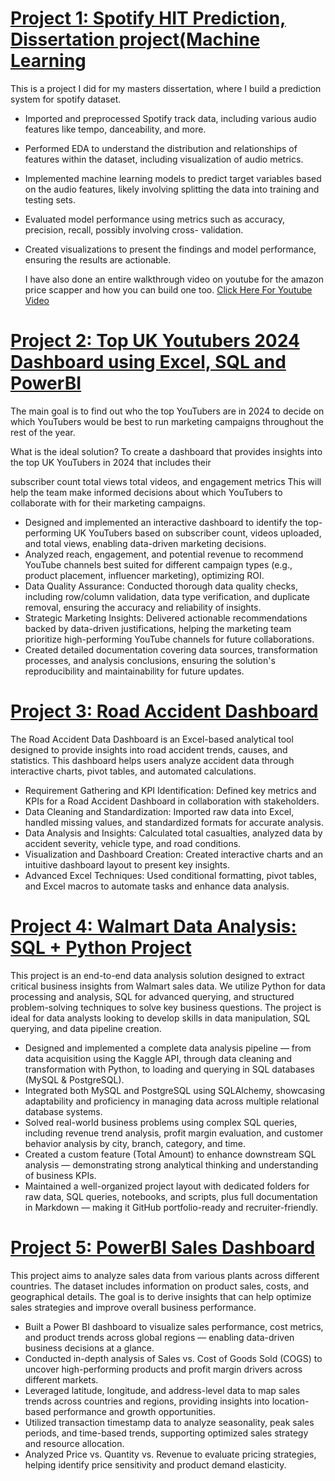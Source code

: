 # [Project 1: Spotify HIT Prediction, Dissertation project(Machine Learning](https://github.com/RonitMalik/Movie-Recommendation-System-)

This is a project I did for my masters dissertation, where I build a prediction system for spotify dataset.

* Imported and preprocessed Spotify track data, including various audio features like tempo, danceability, and more.
* Performed EDA to understand the distribution and relationships of features within the dataset, including visualization of audio metrics.
* Implemented machine learning models to predict target variables based on the audio features, likely involving splitting the 
data into training and testing sets.
* Evaluated model performance using metrics such as accuracy, precision, recall, possibly involving cross- validation. 
* Created visualizations to present the findings and model performance, ensuring the results are actionable.
  
  I have also done an entire walkthrough video on youtube for the amazon price scapper and how you can build one too. [Click Here For Youtube Video](https://www.youtube.com/watch?v=vO668yAX3p8)

# [Project 2: Top UK Youtubers 2024 Dashboard using Excel, SQL and PowerBI](https://github.com/RonitMalik/BlackFriday_pythonScrapper)

The main goal is to find out who the top YouTubers are in 2024 to decide on which YouTubers would be best to run marketing campaigns throughout the rest of the year.

What is the ideal solution?
To create a dashboard that provides insights into the top UK YouTubers in 2024 that includes their

subscriber count
total views
total videos, and
engagement metrics
This will help the team make informed decisions about which YouTubers to collaborate with for their marketing campaigns.

* Designed and implemented an interactive dashboard to identify the top-performing UK YouTubers based on subscriber count, videos uploaded, and total views, enabling data-driven marketing decisions.
* Analyzed reach, engagement, and potential revenue to recommend YouTube channels best suited for different campaign types (e.g., product placement, influencer marketing), optimizing ROI.
* Data Quality Assurance: Conducted thorough data quality checks, including row/column validation, data type verification, and duplicate removal, ensuring the accuracy and reliability of insights.
* Strategic Marketing Insights: Delivered actionable recommendations backed by data-driven justifications, helping the marketing team prioritize high-performing YouTube channels for future collaborations.
*  Created detailed documentation covering data sources, transformation processes, and analysis conclusions, ensuring the solution's reproducibility and maintainability for future updates.

# [Project 3: Road Accident Dashboard](https://github.com/RonitMalik/BlackFriday_pythonScrapper)

The Road Accident Data Dashboard is an Excel-based analytical tool designed to provide insights into road accident trends, causes, and statistics. This dashboard helps users analyze accident data through interactive charts, pivot tables, and automated calculations.

* Requirement Gathering and KPI Identification: Defined key metrics and KPIs for a Road Accident Dashboard in collaboration with stakeholders.
* Data Cleaning and Standardization: Imported raw data into Excel, handled missing values, and standardized formats for accurate analysis.
* Data Analysis and Insights: Calculated total casualties, analyzed data by accident severity, vehicle type, and road conditions.
* Visualization and Dashboard Creation: Created interactive charts and an intuitive dashboard layout to present key insights.
* Advanced Excel Techniques: Used conditional formatting, pivot tables, and Excel macros to automate tasks and enhance data analysis.

# [Project 4: Walmart Data Analysis: SQL + Python Project](https://github.com/RonitMalik/BlackFriday_pythonScrapper)

This project is an end-to-end data analysis solution designed to extract critical business insights from Walmart sales data. We utilize Python for data processing and analysis, SQL for advanced querying, and structured problem-solving techniques to solve key business questions. The project is ideal for data analysts looking to develop skills in data manipulation, SQL querying, and data pipeline creation.

* Designed and implemented a complete data analysis pipeline — from data acquisition using the Kaggle API, through data cleaning and transformation with Python, to loading and querying in SQL databases (MySQL & PostgreSQL).
* Integrated both MySQL and PostgreSQL using SQLAlchemy, showcasing adaptability and proficiency in managing data across multiple relational database systems.
* Solved real-world business problems using complex SQL queries, including revenue trend analysis, profit margin evaluation, and customer behavior analysis by city, branch, category, and time.
* Created a custom feature (Total Amount) to enhance downstream SQL analysis — demonstrating strong analytical thinking and understanding of business KPIs.
* Maintained a well-organized project layout with dedicated folders for raw data, SQL queries, notebooks, and scripts, plus full documentation in Markdown — making it GitHub portfolio-ready and recruiter-friendly.

# [Project 5: PowerBI Sales Dashboard](https://github.com/RonitMalik/BlackFriday_pythonScrapper)

This project aims to analyze sales data from various plants across different countries. The dataset includes information on product sales, costs, and geographical details. The goal is to derive insights that can help optimize sales strategies and improve overall business performance.

* Built a Power BI dashboard to visualize sales performance, cost metrics, and product trends across global regions — enabling data-driven business decisions at a glance.
* Conducted in-depth analysis of Sales vs. Cost of Goods Sold (COGS) to uncover high-performing products and profit margin drivers across different markets.
* Leveraged latitude, longitude, and address-level data to map sales trends across countries and regions, providing insights into location-based performance and growth opportunities.
* Utilized transaction timestamp data to analyze seasonality, peak sales periods, and time-based trends, supporting optimized sales strategy and resource allocation.
* Analyzed Price vs. Quantity vs. Revenue to evaluate pricing strategies, helping identify price sensitivity and product demand elasticity.


